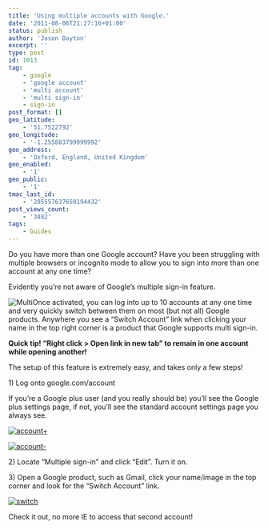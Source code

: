 ```yaml
---
title: 'Using multiple accounts with Google.'
date: '2011-08-06T21:27:16+01:00'
status: publish
author: 'Jason Bayton'
excerpt: ''
type: post
id: 1013
tag:
    - google
    - 'google account'
    - 'multi account'
    - 'multi sign-in'
    - sign-in
post_format: []
geo_latitude:
    - '51.7522792'
geo_longitude:
    - '-1.255883799999992'
geo_address:
    - 'Oxford, England, United Kingdom'
geo_enabled:
    - '1'
geo_public:
    - '1'
tmac_last_id:
    - '205557637650194432'
post_views_count:
    - '3482'
tags:
    - Guides
---
```

Do you have more than one Google account? Have you been struggling with multiple browsers or incognito mode to allow you to sign into more than one account at any one time?

Evidently you’re not aware of Google’s multiple sign-in feature.

![](https://bucket.bayton.uk-lon1.upcloudobjects.com/uploads/2011/08/Multi-300x215.png "Multi")Once activated, you can log into up to 10 accounts at any one time and very quickly switch between them on most (but not all) Google products. Anywhere you see a “Switch Account” link when clicking your name in the top right corner is a product that Google supports multi sign-in.

**Quick tip! “Right click &gt; Open link in new tab” to remain in one account while opening another!**

The setup of this feature is extremely easy, and takes only a few steps!

1\) Log onto google.com/account

If you’re a Google plus user (and you really should be) you’ll see the Google plus settings page, if not, you’ll see the standard account settings page you always see.

[![](https://bucket.bayton.uk-lon1.upcloudobjects.com/uploads/2011/08/account+-300x149.png "account+")](https://bucket.bayton.uk-lon1.upcloudobjects.com/uploads/2011/08/account+.png)

[![](https://bucket.bayton.uk-lon1.upcloudobjects.com/uploads/2011/08/account--300x142.png "account-")](https://bucket.bayton.uk-lon1.upcloudobjects.com/uploads/2011/08/account-.png)

2\) Locate “Multiple sign-in” and click “Edit”. Turn it on.

3\) Open a Google product, such as Gmail, click your name/image in the top corner and look for the “Switch Account” link.

[![](https://bucket.bayton.uk-lon1.upcloudobjects.com/uploads/2011/08/switch-300x197.png "switch")](https://bucket.bayton.uk-lon1.upcloudobjects.com/uploads/2011/08/switch.png)

Check it out, no more IE to access that second account!
